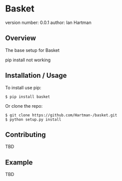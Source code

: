 Basket
===============================

version number: 0.0.1
author: Ian Hartman

Overview
--------

The base setup for Basket

pip install not working

Installation / Usage
--------------------

To install use pip:

    $ pip install basket


Or clone the repo:

    $ git clone https://github.com/Hartman-/basket.git
    $ python setup.py install
    
Contributing
------------

TBD

Example
-------

TBD